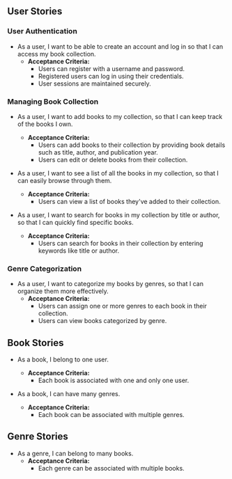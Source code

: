 ## User Stories

### User Authentication

- As a user, I want to be able to create an account and log in so that I can access my book collection.
    - **Acceptance Criteria:**
        - Users can register with a username and password.
        - Registered users can log in using their credentials.
        - User sessions are maintained securely.

### Managing Book Collection

- As a user, I want to add books to my collection, so that I can keep track of the books I own.
    - **Acceptance Criteria:**
        - Users can add books to their collection by providing book details such as title, author, and publication year.
        - Users can edit or delete books from their collection.

- As a user, I want to see a list of all the books in my collection, so that I can easily browse through them.
    - **Acceptance Criteria:**
        - Users can view a list of books they've added to their collection.

- As a user, I want to search for books in my collection by title or author, so that I can quickly find specific books.
    - **Acceptance Criteria:**
        - Users can search for books in their collection by entering keywords like title or author.

### Genre Categorization

- As a user, I want to categorize my books by genres, so that I can organize them more effectively.
    - **Acceptance Criteria:**
        - Users can assign one or more genres to each book in their collection.
        - Users can view books categorized by genre.

## Book Stories

- As a book, I belong to one user.
    - **Acceptance Criteria:**
        - Each book is associated with one and only one user.

- As a book, I can have many genres.
    - **Acceptance Criteria:**
        - Each book can be associated with multiple genres.

## Genre Stories

- As a genre, I can belong to many books.
    - **Acceptance Criteria:**
        - Each genre can be associated with multiple books.